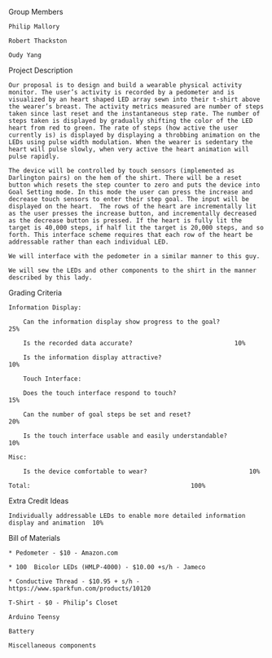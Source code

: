 Group Members

	Philip Mallory

	Robert Thackston

	Oudy Yang

Project Description

	Our proposal is to design and build a wearable physical activity monitor. The user’s activity is recorded by a pedometer and is visualized by an heart shaped LED array sewn into their t-shirt above the wearer’s breast. The activity metrics measured are number of steps taken since last reset and the instantaneous step rate. The number of steps taken is displayed by gradually shifting the color of the LED heart from red to green. The rate of steps (how active the user currently is) is displayed by displaying a throbbing animation on the LEDs using pulse width modulation. When the wearer is sedentary the heart will pulse slowly, when very active the heart animation will pulse rapidly.

	The device will be controlled by touch sensors (implemented as Darlington pairs) on the hem of the shirt. There will be a reset button which resets the step counter to zero and puts the device into Goal Setting mode. In this mode the user can press the increase and decrease touch sensors to enter their step goal. The input will be displayed on the heart.  The rows of the heart are incrementally lit as the user presses the increase button, and incrementally decreased as the decrease button is pressed. If the heart is fully lit the target is 40,000 steps, if half lit the target is 20,000 steps, and so forth. This interface scheme requires that each row of the heart be addressable rather than each individual LED.

	We will interface with the pedometer in a similar manner to this guy.

	We will sew the LEDs and other components to the shirt in the manner described by this lady.

Grading Criteria

	Information Display:

		Can the information display show progress to the goal?                25%

		Is the recorded data accurate?                            10%

		Is the information display attractive?                            10%

		Touch Interface:

		Does the touch interface respond to touch?                        15%

		Can the number of goal steps be set and reset?                    20%

		Is the touch interface usable and easily understandable?                10%

	Misc:

		Is the device comfortable to wear?                            10%

    Total:                                            100%

Extra Credit Ideas

    Individually addressable LEDs to enable more detailed information display and animation  10%

Bill of Materials

    * Pedometer - $10 - Amazon.com

    * 100  Bicolor LEDs (HMLP-4000) - $10.00 +s/h - Jameco

    * Conductive Thread - $10.95 + s/h - https://www.sparkfun.com/products/10120

	T-Shirt - $0 - Philip’s Closet

	Arduino Teensy

	Battery

	Miscellaneous components

